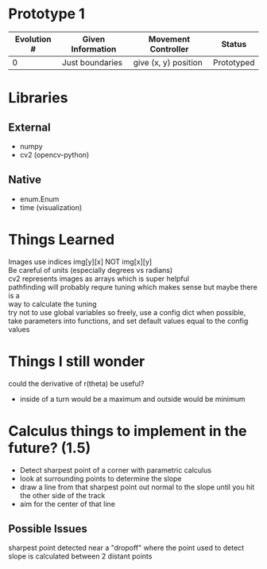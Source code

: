 # Prototype 1
| Evolution # | Given Information    | Movement Controller  | Status        |
| ----------- | -------------------- | -------------------- | ------------- |
| 0           | Just boundaries      | give (x, y) position | Prototyped    |


# Libraries  

## External  
- numpy  
- cv2 (opencv-python)

## Native  
- enum.Enum
- time (visualization)

# Things Learned
Images use indices img[y][x] NOT img[x][y]   
Be careful of units (especially degrees vs radians)  
cv2 represents images as arrays which is super helpful  
pathfinding will probably requre tuning which makes sense but maybe there is a  
way to calculate the tuning  
try not to use global variables so freely, use a config dict when possible, 
take parameters into functions, and set default values equal to the config values

# Things I still wonder
could the derivative of r(theta) be useful?
- inside of a turn would be a maximum and outside would be minimum

# Calculus things to implement in the future? (1.5)
- Detect sharpest point of a corner with parametric calculus
- look at surrounding points to determine the slope
- draw a line from that sharpest point out normal to the slope until you hit the other side of the track
- aim for the center of that line


## Possible Issues
sharpest point detected near a "dropoff" where the point used to detect slope is calculated between 2 distant points
